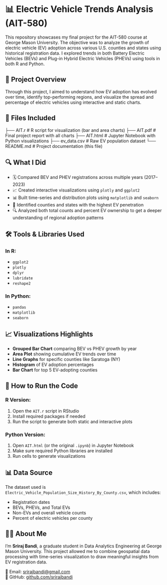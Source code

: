 # 📊 Electric Vehicle Trends Analysis (AIT-580)

This repository showcases my final project for the AIT-580 course at George Mason University. The objective was to analyze the growth of electric vehicle (EV) adoption across various U.S. counties and states using historical registration data. I explored trends in both Battery Electric Vehicles (BEVs) and Plug-in Hybrid Electric Vehicles (PHEVs) using tools in both R and Python.

## 🧠 Project Overview

Through this project, I aimed to understand how EV adoption has evolved over time, identify top-performing regions, and visualize the spread and percentage of electric vehicles using interactive and static charts.

## 📁 Files Included

├── AIT.r # R script for visualization (bar and area charts)
├── AIT.pdf # Final project report with all charts
├── AIT.html # Jupyter Notebook with Python visualizations
├── ev_data.csv # Raw EV population dataset
└── README.md # Project documentation (this file)


## 🔍 What I Did

- 🗓️ Compared BEV and PHEV registrations across multiple years (2017–2023)
- 📈 Created interactive visualizations using `plotly` and `ggplot2`
- 📊 Built time-series and distribution plots using `matplotlib` and `seaborn`
- 📌 Identified counties and states with the highest EV penetration
- 🔍 Analyzed both total counts and percent EV ownership to get a deeper understanding of regional adoption patterns

## 🛠️ Tools & Libraries Used

### In R:
- `ggplot2`
- `plotly`
- `dplyr`
- `lubridate`
- `reshape2`

### In Python:
- `pandas`
- `matplotlib`
- `seaborn`

## 📈 Visualizations Highlights

- **Grouped Bar Chart** comparing BEV vs PHEV growth by year
- **Area Plot** showing cumulative EV trends over time
- **Line Graphs** for specific counties like Saratoga (NY)
- **Histogram** of EV adoption percentages
- **Bar Chart** for top 5 EV-adopting counties

## 🚀 How to Run the Code

### R Version:
1. Open the `AIT.r` script in RStudio
2. Install required packages if needed
3. Run the script to generate both static and interactive plots

### Python Version:
1. Open `AIT.html` (or the original `.ipynb`) in Jupyter Notebook
2. Make sure required Python libraries are installed
3. Run cells to generate visualizations

## 📊 Data Source

The dataset used is `Electric_Vehicle_Population_Size_History_By_County.csv`, which includes:
- Registration dates
- BEVs, PHEVs, and Total EVs
- Non-EVs and overall vehicle counts
- Percent of electric vehicles per county

## 👨‍💻 About Me

I’m **Sriraj Bandi**, a graduate student in Data Analytics Engineering at George Mason University. This project allowed me to combine geospatial data processing with time-series visualization to draw meaningful insights from EV registration data.

📧 Email: srirajbandi@gmail.com  
🔗 GitHub: [github.com/srirajbandi](https://github.com/srirajbandi)
